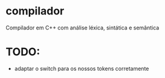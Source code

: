 # compilador
Compilador em C++ com análise léxica, sintática e semântica

# TODO:
- adaptar o switch para os nossos tokens corretamente